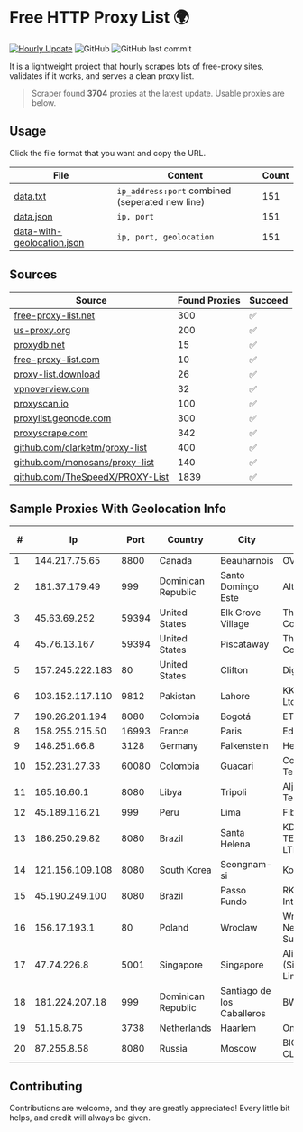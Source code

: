 
# Free HTTP Proxy List 🌍

[![Hourly Update](https://github.com/mertguvencli/http-proxy-list/actions/workflows/main.yml/badge.svg?branch=main)](https://github.com/mertguvencli/http-proxy-list/actions/workflows/main.yml)
![GitHub](https://img.shields.io/github/license/mertguvencli/http-proxy-list)
![GitHub last commit](https://img.shields.io/github/last-commit/mertguvencli/http-proxy-list)

It is a lightweight project that hourly scrapes lots of free-proxy sites, validates if it works, and serves a clean proxy list.


> Scraper found **3704** proxies at the latest update. Usable proxies are below.

## Usage

Click the file format that you want and copy the URL.


|File|Content|Count|
|----|-------|-----|
|[data.txt](https://raw.githubusercontent.com/mertguvencli/http-proxy-list/main/proxy-list/data.txt)|`ip_address:port` combined (seperated new line)|151|
|[data.json](https://raw.githubusercontent.com/mertguvencli/http-proxy-list/main/proxy-list/data.json)|`ip, port`|151|
|[data-with-geolocation.json](https://raw.githubusercontent.com/mertguvencli/http-proxy-list/main/proxy-list/data-with-geolocation.json)|`ip, port, geolocation`|151|

## Sources

|Source|Found Proxies|Succeed|
|------|-------------|-------|
|[free-proxy-list.net](https://free-proxy-list.net)|300|✅|
|[us-proxy.org](https://www.us-proxy.org)|200|✅|
|[proxydb.net](http://proxydb.net)|15|✅|
|[free-proxy-list.com](https://free-proxy-list.com/?page=&port=&type%5B%5D=http&type%5B%5D=https&up_time=0&search=Search)|10|✅|
|[proxy-list.download](https://www.proxy-list.download/HTTP)|26|✅|
|[vpnoverview.com](https://vpnoverview.com/privacy/anonymous-browsing/free-proxy-servers)|32|✅|
|[proxyscan.io](https://www.proxyscan.io)|100|✅|
|[proxylist.geonode.com](https://proxylist.geonode.com/api/proxy-list?limit=300&page=1&sort_by=lastChecked&sort_type=desc&protocols=http,https)|300|✅|
|[proxyscrape.com](https://api.proxyscrape.com/v2/?request=displayproxies&protocol=http&timeout=10000&country=all&ssl=all&anonymity=all)|342|✅|
|[github.com/clarketm/proxy-list](https://raw.githubusercontent.com/clarketm/proxy-list/master/proxy-list-raw.txt)|400|✅|
|[github.com/monosans/proxy-list](https://raw.githubusercontent.com/monosans/proxy-list/main/proxies/http.txt)|140|✅|
|[github.com/TheSpeedX/PROXY-List](https://raw.githubusercontent.com/TheSpeedX/PROXY-List/master/http.txt)|1839|✅|


## Sample Proxies With Geolocation Info

|#|Ip|Port|Country|City|Internet Service Provider|
|-|--|----|-------|----|-------------------------|
|1|144.217.75.65|8800|Canada|Beauharnois|OVH SAS|
|2|181.37.179.49|999|Dominican Republic|Santo Domingo Este|Altice Dominicana S.A.|
|3|45.63.69.252|59394|United States|Elk Grove Village|The Constant Company|
|4|45.76.13.167|59394|United States|Piscataway|The Constant Company|
|5|157.245.222.183|80|United States|Clifton|DigitalOcean, LLC|
|6|103.152.117.110|9812|Pakistan|Lahore|KK Networks (Pvt) Ltd.|
|7|190.26.201.194|8080|Colombia|Bogotá|ETB - Colombia|
|8|158.255.215.50|16993|France|Paris|Edis France|
|9|148.251.66.8|3128|Germany|Falkenstein|Hetzner Online GmbH|
|10|152.231.27.33|60080|Colombia|Guacari|Colombiatel Telecomunicaciones|
|11|165.16.60.1|8080|Libya|Tripoli|Aljeel Aljadeed For Technology|
|12|45.189.116.21|999|Peru|Lima|Fiber Digital S.R.L|
|13|186.250.29.82|8080|Brazil|Santa Helena|KDM INTERNET TELECOMUNICACOES LTDA|
|14|121.156.109.108|8080|South Korea|Seongnam-si|Korea Telecom|
|15|45.190.249.100|8080|Brazil|Passo Fundo|RK Telecom Provedor Internet LTDA|
|16|156.17.193.1|80|Poland|Wroclaw|Wroclaw Centre of Networking and Supercomputing|
|17|47.74.226.8|5001|Singapore|Singapore|Alibaba Cloud (Singapore) Private Limited|
|18|181.224.207.18|999|Dominican Republic|Santiago de los Caballeros|BW TELECOM|
|19|51.15.8.75|3738|Netherlands|Haarlem|Online SAS NL|
|20|87.255.8.58|8080|Russia|Moscow|BIG TELECOM CLOSED JSC|



## Contributing

Contributions are welcome, and they are greatly appreciated! Every
little bit helps, and credit will always be given.

